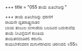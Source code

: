 +++
title = "055 ತಾಯೆ ಖತಿಬೇಡಿನ್ನು"

+++
ತಾಯೆ ಖತಿಬೇಡಿನ್ನು ಧರಣಿಗೆ  
ರಾಯನೇ ಧೃತರಾಷ್ಟ್ರನಾತನ  
ಬಾಯ ತಂಬುಲ ಬೀಳುಡೆಯ ಬಲದಿಂದ ಬದುಕುವೆವು  
ತಾಯೆ ನೀವಿನ್ನೆಮಗೆ ಕುಂತಿಯ  
ತಾಯಿತನವಂತಿರಲಿ ಕರುಣಿಸಿ  
ಕಾಯಬೇಕೆಂದರಸ ಮಗುಳೆರಗಿದನು ಚರಣದಲಿ     ॥55॥